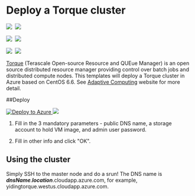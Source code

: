 # Deploy a Torque cluster

<IMG SRC="https://azbotstorage.blob.core.windows.net/badges/torque-cluster/PublicLastTestDate.svg" />&nbsp;
<IMG SRC="https://azbotstorage.blob.core.windows.net/badges/torque-cluster/PublicDeployment.svg" />&nbsp;

<IMG SRC="https://azbotstorage.blob.core.windows.net/badges/torque-cluster/FairfaxLastTestDate.svg" />&nbsp;
<IMG SRC="https://azbotstorage.blob.core.windows.net/badges/torque-cluster/FairfaxDeployment.svg" />&nbsp;

<IMG SRC="https://azbotstorage.blob.core.windows.net/badges/torque-cluster/BestPracticeResult.svg" />&nbsp;
<IMG SRC="https://azbotstorage.blob.core.windows.net/badges/torque-cluster/CredScanResult.svg" />&nbsp;

<a href="http://www.adaptivecomputing.com/products/open-source/torque/">Torque</a> (Terascale Open-source Resource and QUEue Manager) is an open source distributed resource manager providing control over batch jobs and distributed compute nodes. This templates will deploy a Torque cluster in Azure based on CentOS 6.6. See <a href="http://docs.adaptivecomputing.com/torque/5-1-0/help.htm">Adaptive Computing</a> website for more detail.

##Deploy

<a href="https://portal.azure.com/#create/Microsoft.Template/uri/https%3A%2F%2Fraw.githubusercontent.com%2FAzure%2Fazure-quickstart-templates%2Fmaster%2Ftorque-cluster%2Fazuredeploy.json" target="_blank">
   <img alt="Deploy to Azure" src="http://azuredeploy.net/deploybutton.png"/>
</a>
<a href="http://armviz.io/#/?load=https%3A%2F%2Fraw.githubusercontent.com%2FAzure%2Fazure-quickstart-templates%2Fmaster%2Ftorque-cluster%2Fazuredeploy.json" target="_blank">
    <img src="http://armviz.io/visualizebutton.png"/>
</a>

1. Fill in the 3 mandatory parameters - public DNS name, a storage account to hold VM image, and admin user password.

2. Fill in other info and click "OK".

## Using the cluster

Simply SSH to the master node and do a srun! The DNS name is _**dnsName**_._**location**_.cloudapp.azure.com, for example, yidingtorque.westus.cloudapp.azure.com.
